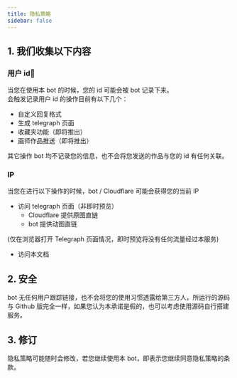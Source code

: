 ```yaml
---
title: 隐私策略
sidebar: false
---
```


## 1. 我们收集以下内容

### 用户 id
当您在使用本 bot 的时候，您的 id 可能会被 bot 记录下来。  
会触发记录用户 id 的操作目前有以下几个：  

- 自定义回复格式
- 生成 telegraph 页面
- 收藏夹功能（即将推出）
- 画师作品推送（即将推出）

其它操作 bot 均不记录您的信息，也不会将您发送的作品与您的 id 有任何关联。

### IP
当您在进行以下操作的时候，bot / Cloudflare 可能会获得您的当前 IP  

- 访问 telegraph 页面（非即时预览）
    - Cloudflare 提供原图直链
    - bot 提供动图直链

(仅在浏览器打开 Telegraph 页面情况，即时预览将没有任何流量经过本服务)
- 访问本文档


## 2. 安全
bot 无任何用户跟踪链接，也不会将您的使用习惯透露给第三方人，所运行的源码与 Github 版完全一样，如果您认为本承诺是假的，也可以考虑使用源码自行搭建服务。

## 3. 修订
隐私策略可能随时会修改，若您继续使用本 bot，即表示您继续同意隐私策略的条款。